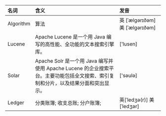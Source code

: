 | 名词        | 含义                                                                                | 发音                            |
|:----------|:----------------------------------------------------------------------------------|:------------------------------|
| Algorithm | 算法                                                                                | 英 [ˈælɡərɪðəm] 美 [ˈælɡərɪðəm] |
| Lucene    | Apache Lucene 是一个用 Java 编写的高性能、全功能的文本搜索引擎库。                                       | ['lusen]                      |
| Solar     | Apache Solr 是一个用 Java 编写并使用 Apache Lucene 的企业搜索平台。主要功能包括全文搜索、索引复制和分片，以及结果分面和突出显示。 | ['səulə]                      |
| Ledger    | 分类账簿; 收支总账; 分户账簿;                                                                 | 英[ˈledʒə(r)] 美[ˈledʒər]       |
